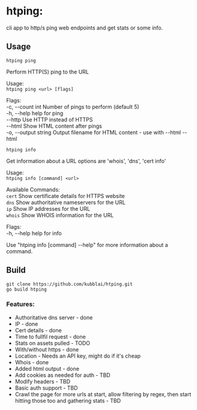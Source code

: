 # htping:
cli app to http/s ping web endpoints and get stats or some info.

## Usage

`htping ping`

Perform HTTP(S) ping to the URL  

Usage:  
  `htping ping <url> [flags]`  

Flags:  
-c, --count int   Number of pings to perform (default 5)  
-h, --help        help for ping  
    --http        Use HTTP instead of HTTPS  
    --html        Show HTML content after pings  
-o, --output string   Output filename for HTML content - use with --html   --html  
  
`htping info`
  
Get information about a URL options are 'whois', 'dns', 'cert info'  
  
Usage:  
  `htping info [command] <url>`  
  
Available Commands:  
  `cert`        Show certificate details for HTTPS website  
  `dns`         Show authoritative nameservers for the URL  
  `ip`          Show IP addresses for the URL  
  `whois`       Show WHOIS information for the URL  
  
Flags:  
  -h, --help   help for info  

Use "htping info [command] --help" for more information about a command.  

## Build

`git clone https://github.com/kubblai/htping.git`  
`go build htping`  

### Features:
* Authoritative dns server - done
* IP - done
* Cert details - done
* Time to fullfil request - done
* Stats on assets pulled - TODO
* With/without https - done
* Location - Needs an API key, might do if it's cheap
* Whois - done
* Added html output - done
* Add cookies as needed for auth - TBD
* Modify headers - TBD
* Basic auth support - TBD
* Crawl the page for more urls at start, allow filtering by regex, then start hitting those too and gathering stats - TBD
